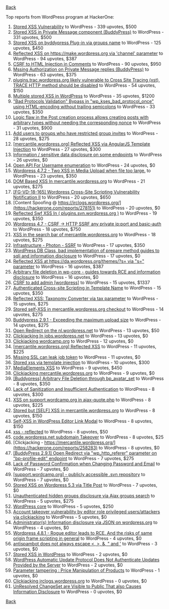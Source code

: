 [Back](../README.md)

Top reports from WordPress program at HackerOne:

1. [Stored XSS Vulnerability](https://hackerone.com/reports/643908) to WordPress - 339 upvotes, $500
2. [Stored XSS in Private Message component (BuddyPress)](https://hackerone.com/reports/487081) to WordPress - 331 upvotes, $500
3. [Stored XSS on byddypress Plug-in via groups name](https://hackerone.com/reports/592316) to WordPress - 125 upvotes, $450
4. [Reflected XSS on https://make.wordpress.org via 'channel' parameter](https://hackerone.com/reports/659419) to WordPress - 94 upvotes, $387
5. [CSRF to HTML Injection in Comments](https://hackerone.com/reports/428019) to WordPress - 90 upvotes, $950
6. [Mssing Authorization on Private Message replies (BuddyPress)](https://hackerone.com/reports/490782) to WordPress - 63 upvotes, $375
7. [plugins.trac.wordpress.org likely vulnerable to Cross Site Tracing (xst), TRACE HTTP method should be disabled](https://hackerone.com/reports/222692) to WordPress - 54 upvotes, $150
8. [Multiple stored XSS in WordPress](https://hackerone.com/reports/221507) to WordPress - 35 upvotes, $1200
9. ["Bad Protocols Validation" Bypass in "wp_kses_bad_protocol_once" using HTML-encoding without trailing semicolons](https://hackerone.com/reports/339483) to WordPress - 33 upvotes, $350
10. [Logic flaw in the Post creation process allows creating posts with arbitrary types without needing the corresponding nonce](https://hackerone.com/reports/404323) to WordPress - 31 upvotes, $900
11. [Add users to groups who have restricted group invites](https://hackerone.com/reports/538008) to WordPress - 28 upvotes, $275
12. [[mercantile.wordpress.org] Reflected XSS via AngularJS Template Injection](https://hackerone.com/reports/230234) to WordPress - 27 upvotes, $300
13. [Information / sensitive data disclosure on some endpoints](https://hackerone.com/reports/273726) to WordPress - 26 upvotes, $0
14. [Open API For Username enumeration](https://hackerone.com/reports/385322) to WordPress - 24 upvotes, $0
15. [Wordpress 4.7.2 - Two XSS in Media Upload when file too large.](https://hackerone.com/reports/203515) to WordPress - 23 upvotes, $350
16. [DOM Based XSS In mercantile.wordpress.org](https://hackerone.com/reports/230435) to WordPress - 21 upvotes, $275
17. [[FG-VD-18-165] Wordpress Cross-Site Scripting Vulnerability Notification II](https://hackerone.com/reports/460911) to WordPress - 20 upvotes, $650
18. [Content Spoofing @ https://irclogs.wordpress.org/](https://hackerone.com/reports/278151) to WordPress - 20 upvotes, $0
19. [Reflected Swf XSS In ( plugins.svn.wordpress.org )](https://hackerone.com/reports/270060) to WordPress - 19 upvotes, $350
20. [Wordpress 4.7 - CSRF -&gt; HTTP SSRF any private ip:port and basic-auth](https://hackerone.com/reports/187520) to WordPress - 18 upvotes, $750
21. [XSS in the search bar of mercantile.wordpress.org](https://hackerone.com/reports/221893) to WordPress - 18 upvotes, $275
22. [Infrastructure - Photon - SSRF](https://hackerone.com/reports/204513) to WordPress - 17 upvotes, $350
23. [WordPress DB Class, bad implementation of prepare method guides to sqli and information disclosure](https://hackerone.com/reports/179920) to WordPress - 17 upvotes, $0
24. [Reflected XSS at https://da.wordpress.org/themes/?s= via "s=" parameter](https://hackerone.com/reports/222040) to WordPress - 16 upvotes, $387
25. [Arbitrary file deletion in wp-core - guides towards RCE and information disclosure](https://hackerone.com/reports/291878) to WordPress - 16 upvotes, $0
26. [CSRF to add admin [wordpress]](https://hackerone.com/reports/149589) to WordPress - 15 upvotes, $1337
27. [Authenticated Cross-site Scripting in Template Name](https://hackerone.com/reports/220903) to WordPress - 15 upvotes, $350
28. [Reflected XSS: Taxonomy Converter via tax parameter](https://hackerone.com/reports/495515) to WordPress - 15 upvotes, $275
29. [Stored self-XSS in mercantile.wordpress.org checkout](https://hackerone.com/reports/230232) to WordPress - 14 upvotes, $275
30. [Buddypress 2.9.1 - Exceeding the maximum upload size](https://hackerone.com/reports/263109) to WordPress - 14 upvotes, $275
31. [Open Redirect on the nl.wordpress.net](https://hackerone.com/reports/309058) to WordPress - 13 upvotes, $50
32. [Clickjacking In jobs.wordpress.net](https://hackerone.com/reports/223024) to WordPress - 13 upvotes, $0
33. [Clickjacking wordcamp.org](https://hackerone.com/reports/230581) to WordPress - 12 upvotes, $0
34. [[mercantile.wordpress.org] Reflected XSS](https://hackerone.com/reports/240256) to WordPress - 11 upvotes, $225
35. [Missing SSL can leak job token](https://hackerone.com/reports/222036) to WordPress - 11 upvotes, $0
36. [Stored xss via template injection](https://hackerone.com/reports/250837) to WordPress - 10 upvotes, $300
37. [MediaElements XSS](https://hackerone.com/reports/299112) to WordPress - 9 upvotes, $450
38. [Clickjacking mercantile.wordpress.org](https://hackerone.com/reports/264125) to WordPress - 9 upvotes, $0
39. [[Buddypress] Arbitrary File Deletion through bp_avatar_set](https://hackerone.com/reports/183568) to WordPress - 8 upvotes, $350
40. [Lack of Sanitization and Insufficient Authentication](https://hackerone.com/reports/249759) to WordPress - 8 upvotes, $300
41. [XSS on support.wordcamp.org in ajax-quote.php](https://hackerone.com/reports/355773) to WordPress - 8 upvotes, $225
42. [Stored but [SELF] XSS in mercantile.wordpress.org](https://hackerone.com/reports/222224) to WordPress - 8 upvotes, $150
43. [Self-XSS in WordPress Editor Link Modal](https://hackerone.com/reports/224556) to WordPress - 8 upvotes, $150
44. [xss - reflected](https://hackerone.com/reports/384112) to WordPress - 8 upvotes, $50
45. [code.wordpress.net subdomain Takeover](https://hackerone.com/reports/295330) to WordPress - 8 upvotes, $25
46. [Clickjacking - https://mercantile.wordpress.org/](https://hackerone.com/reports/258283) to WordPress - 8 upvotes, $0
47. [[BuddyPress 2.9.1] Open Redirect via "wp_http_referer" parameter on "bp-profile-edit" endpoint](https://hackerone.com/reports/277502) to WordPress - 7 upvotes, $275
48. [Lack of Password Confirmation when Changing Password and Email](https://hackerone.com/reports/224214) to WordPress - 7 upvotes, $0
49. [[support.wordcamp.org] - publicly accessible .svn repository](https://hackerone.com/reports/309714) to WordPress - 7 upvotes, $0
50. [Stored XSS on Wordpress 5.3 via Title Post](https://hackerone.com/reports/754352) to WordPress - 7 upvotes, $0
51. [Unauthenticated hidden groups disclosure via Ajax groups search](https://hackerone.com/reports/282176) to WordPress - 5 upvotes, $275
52. [WordPress core](https://hackerone.com/reports/153093) to WordPress - 5 upvotes, $250
53. [Account takeover vulnerability by editor role privileged users/attackers via clickjacking](https://hackerone.com/reports/388254) to WordPress - 5 upvotes, $0
54. [Administrator(s) Information disclosure via JSON on wordpress.org](https://hackerone.com/reports/221734) to WordPress - 4 upvotes, $0
55. [Wordpress 4.8.1 - Rogue editor leads to RCE. And the risks of same origin frame scripting in general](https://hackerone.com/reports/263718) to WordPress - 4 upvotes, $0
56. [antispambot does not always escape &lt;, &gt;, &amp;, " and '](https://hackerone.com/reports/298218) to WordPress - 3 upvotes, $0
57. [Stored XSS in WordPress](https://hackerone.com/reports/276105) to WordPress - 2 upvotes, $0
58. [WordPress Automatic Update Protocol Does Not Authenticate Updates Provided by the Server](https://hackerone.com/reports/228854) to WordPress - 2 upvotes, $0
59. [Parameter tampering : Price Manipulation of Products](https://hackerone.com/reports/682344) to WordPress - 1 upvotes, $0
60. [Clickjacking irclogs.wordpress.org](https://hackerone.com/reports/267075) to WordPress - 0 upvotes, $0
61. [UnResolved ChangeSet are Visible to Public That also Causes Information Disclosure](https://hackerone.com/reports/282843) to WordPress - 0 upvotes, $0


[Back](../README.md)